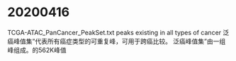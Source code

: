 # 20200416
TCGA-ATAC_PanCancer_PeakSet.txt
peaks existing in all types of cancer
泛癌峰值集”代表所有癌症类型的可重复峰，可用于跨癌比较。
泛癌峰值集”由一组峰组成。的562K峰值
<!--stackedit_data:
eyJoaXN0b3J5IjpbMjA4Mjc0ODE2MV19
-->